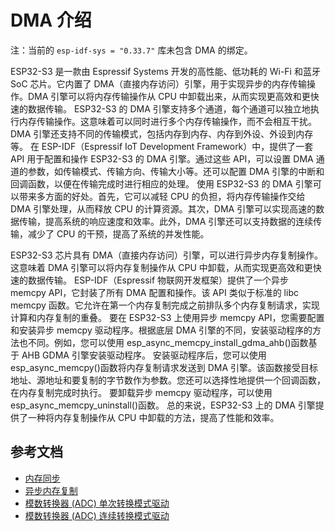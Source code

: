 # DMA 介绍

注：当前的 `esp-idf-sys = "0.33.7"` 库未包含 DMA 的绑定。

ESP32-S3 是一款由 Espressif Systems 开发的高性能、低功耗的 Wi-Fi 和蓝牙 SoC 芯片。它内置了 DMA（直接内存访问）引擎，用于实现异步的内存传输操作。DMA 引擎可以将内存传输操作从 CPU 中卸载出来，从而实现更高效和更快速的数据传输。
ESP32-S3 的 DMA 引擎支持多个通道，每个通道可以独立地执行内存传输操作。这意味着可以同时进行多个内存传输操作，而不会相互干扰。DMA 引擎还支持不同的传输模式，包括内存到内存、内存到外设、外设到内存等。
在 ESP-IDF（Espressif IoT Development Framework）中，提供了一套 API 用于配置和操作 ESP32-S3 的 DMA 引擎。通过这些 API，可以设置 DMA 通道的参数，如传输模式、传输方向、传输大小等。还可以配置 DMA 引擎的中断和回调函数，以便在传输完成时进行相应的处理。
使用 ESP32-S3 的 DMA 引擎可以带来多方面的好处。首先，它可以减轻 CPU 的负担，将内存传输操作交给 DMA 引擎处理，从而释放 CPU 的计算资源。其次，DMA 引擎可以实现高速的数据传输，提高系统的响应速度和效率。此外，DMA 引擎还可以支持数据的连续传输，减少了 CPU 的干预，提高了系统的并发性能。

ESP32-S3 芯片具有 DMA（直接内存访问）引擎，可以进行异步内存复制操作。这意味着 DMA 引擎可以将内存复制操作从 CPU 中卸载，从而实现更高效和更快速的数据传输。
ESP-IDF（Espressif 物联网开发框架）提供了一个异步 memcpy API，它封装了所有 DMA 配置和操作。该 API 类似于标准的 libc memcpy 函数。它允许在第一个内存复制完成之前排队多个内存复制请求，实现计算和内存复制的重叠。
要在 ESP32-S3 上使用异步 memcpy API，您需要配置和安装异步 memcpy 驱动程序。根据底层 DMA 引擎的不同，安装驱动程序的方法也不同。例如，您可以使用 esp_async_memcpy_install_gdma_ahb()函数基于 AHB GDMA 引擎安装驱动程序。
安装驱动程序后，您可以使用 esp_async_memcpy()函数将内存复制请求发送到 DMA 引擎。该函数接受目标地址、源地址和要复制的字节数作为参数。您还可以选择性地提供一个回调函数，在内存复制完成时执行。
要卸载异步 memcpy 驱动程序，可以使用 esp_async_memcpy_uninstall()函数。
总的来说，ESP32-S3 上的 DMA 引擎提供了一种将内存复制操作从 CPU 中卸载的方法，提高了性能和效率。

## 参考文档

- [内存同步](https://docs.espressif.com/projects/esp-idf/zh_CN/latest/esp32s3/api-reference/system/mm_sync.html?highlight=dma)
- [异步内存复制](https://docs.espressif.com/projects/esp-idf/zh_CN/latest/esp32s3/api-reference/system/async_memcpy.html?highlight=dma)
- [模数转换器 (ADC) 单次转换模式驱动](https://docs.espressif.com/projects/esp-idf/zh_CN/latest/esp32s3/api-reference/peripherals/adc_oneshot.html?highlight=dma)
- [模数转换器 (ADC) 连续转换模式驱动](https://docs.espressif.com/projects/esp-idf/zh_CN/latest/esp32s3/api-reference/peripherals/adc_continuous.html?highlight=dma)
